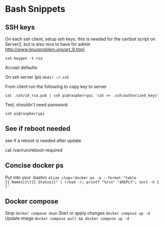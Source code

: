 # Bash Snippets

## SSH keys

On each ssh client, setup ssh keys, this is needed for the certbot script on Server2, but is also nice to have for admin <http://www.linuxproblem.org/art_9.html>

`ssh-keygen -t rsa`

Accept defaults

On ssh server (pi) `mkdir ~/.ssh`

From client run the following to copy key to server

`cat .ssh/id_rsa.pub | ssh pi@raspberrypi 'cat >> .ssh/authorized_keys'`

Test, shouldn't need password

`ssh pi@raspberrypi`

## See if reboot needed

see if a reboot is needed after update

cat /var/run/reboot-required

## Concise docker ps

Put into your .bashrc
`alias ctop='docker ps -a --format "table {{.Names}}\t{{.Status}}" | (read -r; printf "%s\n" "$REPLY"; sort -k 1 )'`

## Docker compose

Stop `docker compose down`
Start or apply changes `docker compose up -d`
Update image `docker compose pull && docker compose up -d`
